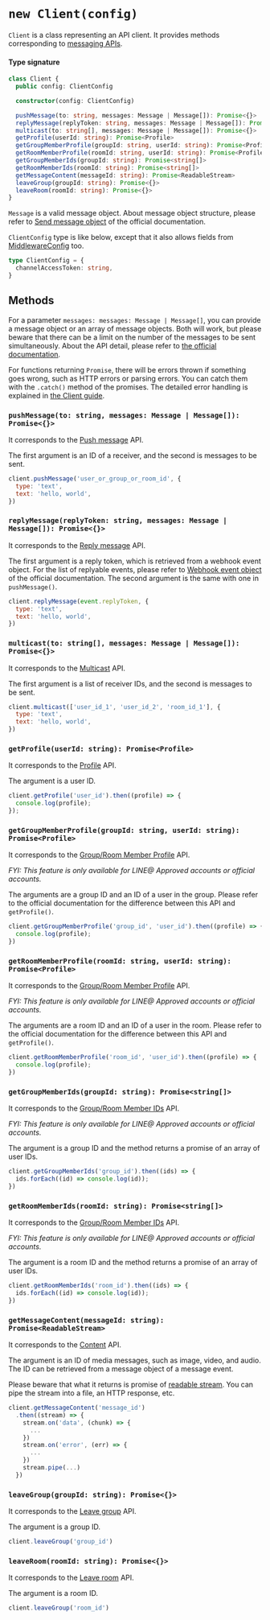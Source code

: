 # `new Client(config)`

`Client` is a class representing an API client. It provides methods
corresponding to [messaging APIs](https://devdocs.line.me/en/#messaging-api).

#### Type signature

``` typescript
class Client {
  public config: ClientConfig

  constructor(config: ClientConfig)

  pushMessage(to: string, messages: Message | Message[]): Promise<{}>
  replyMessage(replyToken: string, messages: Message | Message[]): Promise<{}>
  multicast(to: string[], messages: Message | Message[]): Promise<{}>
  getProfile(userId: string): Promise<Profile>
  getGroupMemberProfile(groupId: string, userId: string): Promise<Profile>
  getRoomMemberProfile(roomId: string, userId: string): Promise<Profile>
  getGroupMemberIds(groupId: string): Promise<string[]>
  getRoomMemberIds(roomId: string): Promise<string[]>
  getMessageContent(messageId: string): Promise<ReadableStream>
  leaveGroup(groupId: string): Promise<{}>
  leaveRoom(roomId: string): Promise<{}>
}
```

`Message` is a valid message object. About message object structure, please
refer to [Send message object](https://devdocs.line.me/en/#send-message-object)
of the official documentation.

`ClientConfig` type is like below, except that it also allows fields
from [MiddlewareConfig](./middleware.md) too.

``` typescript
type ClientConfig = {
  channelAccessToken: string,
}
```

## Methods

For a parameter `messages: messages: Message | Message[]`, you can provide a
message object or an array of message objects. Both will work, but please beware
that there can be a limit on the number of the messages to be sent
simultaneously. About the API detail, please refer to [the official documentation](https://devdocs.line.me/en/#messaging-api).

For functions returning `Promise`, there will be errors thrown if something
goes wrong, such as HTTP errors or parsing errors. You can catch them with the
`.catch()` method of the promises. The detailed error handling is explained
in [the Client guide](../guide/client.md).

### `pushMessage(to: string, messages: Message | Message[]): Promise<{}>`

It corresponds to the [Push message](https://devdocs.line.me/en/#push-message) API.

The first argument is an ID of a receiver, and the second is messages to be sent.

``` js
client.pushMessage('user_or_group_or_room_id', {
  type: 'text',
  text: 'hello, world',
})
```

### `replyMessage(replyToken: string, messages: Message | Message[]): Promise<{}>`

It corresponds to the [Reply message](https://devdocs.line.me/en/#reply-message) API.

The first argument is a reply token, which is retrieved from a webhook event
object. For the list of replyable events, please refer to [Webhook event object](https://devdocs.line.me/en/#webhook-event-object)
of the official documentation. The second argument is the same with one in `pushMessage()`.

``` js
client.replyMessage(event.replyToken, {
  type: 'text',
  text: 'hello, world',
})
```

### `multicast(to: string[], messages: Message | Message[]): Promise<{}>`

It corresponds to the [Multicast](https://devdocs.line.me/en/#multicast) API.

The first argument is a list of receiver IDs, and the second is messages to be
sent.

``` js
client.multicast(['user_id_1', 'user_id_2', 'room_id_1'], {
  type: 'text',
  text: 'hello, world',
})
```

### `getProfile(userId: string): Promise<Profile>`

It corresponds to the [Profile](https://devdocs.line.me/en/#bot-api-get-profile) API.

The argument is a user ID.

``` js
client.getProfile('user_id').then((profile) => {
  console.log(profile);
});
```

### `getGroupMemberProfile(groupId: string, userId: string): Promise<Profile>`

It corresponds to the [Group/Room Member Profile](https://devdocs.line.me/en/#get-group-room-member-profile) API.

*FYI: This feature is only available for LINE@ Approved accounts or official accounts.*

The arguments are a group ID and an ID of a user in the group. Please refer to
the official documentation for the difference between this API and `getProfile()`.

``` js
client.getGroupMemberProfile('group_id', 'user_id').then((profile) => {
  console.log(profile);
})
```

### `getRoomMemberProfile(roomId: string, userId: string): Promise<Profile>`

It corresponds to the [Group/Room Member Profile](https://devdocs.line.me/en/#get-group-room-member-profile) API.

*FYI: This feature is only available for LINE@ Approved accounts or official accounts.*

The arguments are a room ID and an ID of a user in the room. Please refer to the
official documentation for the difference between this API and `getProfile()`.

``` js
client.getRoomMemberProfile('room_id', 'user_id').then((profile) => {
  console.log(profile);
})
```

### `getGroupMemberIds(groupId: string): Promise<string[]>`

It corresponds to the [Group/Room Member IDs](https://devdocs.line.me/en/#get-group-room-member-ids) API.

*FYI: This feature is only available for LINE@ Approved accounts or official accounts.*

The argument is a group ID and the method returns a promise of an array of user IDs.

``` js
client.getGroupMemberIds('group_id').then((ids) => {
  ids.forEach((id) => console.log(id));
})
```

### `getRoomMemberIds(roomId: string): Promise<string[]>`

It corresponds to the [Group/Room Member IDs](https://devdocs.line.me/en/#get-group-room-member-ids) API.

*FYI: This feature is only available for LINE@ Approved accounts or official accounts.*

The argument is a room ID and the method returns a promise of an array of user IDs.

``` js
client.getRoomMemberIds('room_id').then((ids) => {
  ids.forEach((id) => console.log(id));
})
```

### `getMessageContent(messageId: string): Promise<ReadableStream>`

It corresponds to the [Content](https://devdocs.line.me/en/#content) API.

The argument is an ID of media messages, such as image, video, and audio. The ID
can be retrieved from a message object of a message event.

Please beware that what it returns is promise of [readable stream](https://nodejs.org/dist/latest/docs/api/stream.html#stream_readable_streams).
You can pipe the stream into a file, an HTTP response, etc.

``` js
client.getMessageContent('message_id')
  .then((stream) => {
    stream.on('data', (chunk) => {
      ...
    })
    stream.on('error', (err) => {
      ...
    })
    stream.pipe(...)
  })
```

### `leaveGroup(groupId: string): Promise<{}>`

It corresponds to the [Leave group](https://devdocs.line.me/en/#leave) API.

The argument is a group ID.

``` js
client.leaveGroup('group_id')
```

### `leaveRoom(roomId: string): Promise<{}>`

It corresponds to the [Leave room](https://devdocs.line.me/en/#leave) API.

The argument is a room ID.

``` js
client.leaveGroup('room_id')
```
